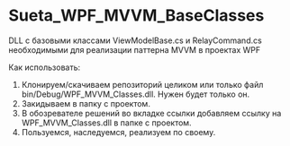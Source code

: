 # Sueta_WPF_MVVM_BaseClasses
DLL с базовыми классами ViewModelBase.cs и RelayCommand.cs необходимыми для реализации паттерна MVVM в проектах WPF

Как использовать:

1. Клонируем/скачиваем репозиторий целиком или только файл bin/Debug/WPF_MVVM_Classes.dll. Нужен будет только он.
2. Закидываем в папку с проектом.
3. В обозревателе решений во вкладке ссылки добавляем ссылку на WPF_MVVM_Classes.dll в папке с проектом.
4. Пользуемся, наследуемся, реализуем по своему.

